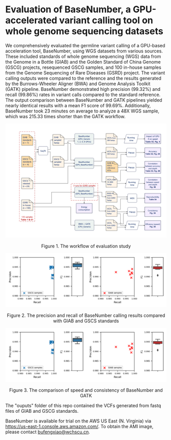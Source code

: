 # Evaluation of BaseNumber, a GPU-accelerated variant calling tool on whole genome sequencing datasets
We comprehensively evaluated the germline variant calling of a GPU-based acceleration tool, BaseNumber, using WGS datasets from various sources. These included standards of whole genome sequencing (WGS) data from the Genome in a Bottle (GIAB) and the Golden Standard of China Genome (GSCG) projects, resequenced GSCG samples, and 100 in-house samples from the Genome Sequencing of Rare Diseases (GSRD) project. The variant calling outputs were compared to the reference and the results generated by the Burrows-Wheeler Aligner (BWA) and Genome Analysis Toolkit (GATK) pipeline. BaseNumber demonstrated high precision (99.32%) and recall (99.86%) rates in variant calls compared to the standard reference. The output comparison between BaseNumber and GATK pipelines yielded nearly identical results with a mean F1 score of 99.69%. Additionally, BaseNumber took 23 minutes on average to analyze a 48X WGS sample, which was 215.33 times shorter than the GATK workflow.

![Evaluation workflow](https://github.com/WCH-IRD/BaseNumber/blob/main/image/fig1.jpg)
<p align="center"> Figure 1. The workflow of evaluation study </p>



![Accuracy](https://github.com/WCH-IRD/BaseNumber/blob/main/image/fig2-1.png)
<p align="center"> Figure 2. The precision and recall of BaseNumber calling results compared with GIAB and GSCS standards</p>


![Efficiency and consistency](https://github.com/WCH-IRD/BaseNumber/blob/main/image/fig2-1.png)
<p align="center"> Figure 3. The comparison of speed and consistency of BaseNumber and GATK</p>


The "ouputs" folder of this repo contained the VCFs generated from fastq files of GIAB and GSCG standards. 

BaseNumber is available for trial on the AWS US East (N. Virginia) via https://us-east-1.console.aws.amazon.com/. To obtain the AMI image, please contact bufengxiao@wchscu.cn.
